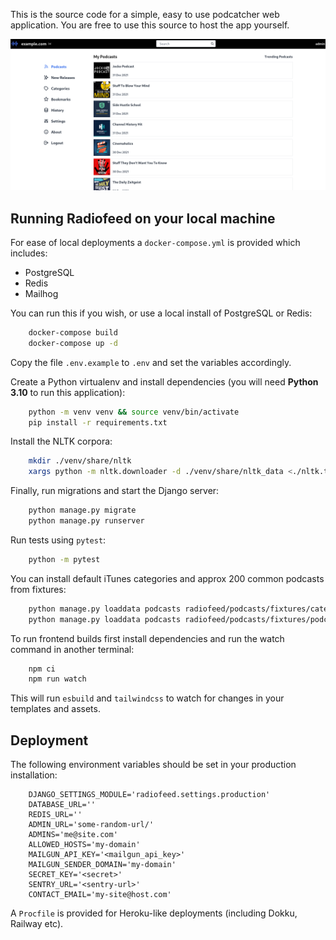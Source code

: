 This is the source code for a simple, easy to use podcatcher web application. You are free to use this source to host the app yourself.

![desktop](/screenshots/desktop.png?raw=True)

## Running Radiofeed on your local machine

For ease of local deployments a `docker-compose.yml` is provided which includes:

* PostgreSQL
* Redis
* Mailhog

You can run this if you wish, or use a local install of PostgreSQL or Redis:

```bash
    docker-compose build
    docker-compose up -d
```

Copy the file `.env.example` to `.env` and set the variables accordingly.

Create a Python virtualenv and install dependencies (you will need **Python 3.10** to run this application):

```bash
    python -m venv venv && source venv/bin/activate
    pip install -r requirements.txt
```

Install the NLTK corpora:

```bash
    mkdir ./venv/share/nltk
    xargs python -m nltk.downloader -d ./venv/share/nltk_data <./nltk.txt
```

Finally, run migrations and start the Django server:

```bash
    python manage.py migrate
    python manage.py runserver
```

Run tests using `pytest`:

```bash
    python -m pytest
```

You can install default iTunes categories and approx 200 common podcasts from fixtures:

```bash
    python manage.py loaddata podcasts radiofeed/podcasts/fixtures/categories.json.gz
    python manage.py loaddata podcasts radiofeed/podcasts/fixtures/podcasts.json.gz
```

To run frontend builds first install dependencies and run the watch command in another terminal:

```bash
    npm ci
    npm run watch
```

This will run `esbuild` and `tailwindcss` to watch for changes in your templates and assets.

## Deployment

The following environment variables should be set in your production installation:

```
    DJANGO_SETTINGS_MODULE='radiofeed.settings.production'
    DATABASE_URL=''
    REDIS_URL=''
    ADMIN_URL='some-random-url/'
    ADMINS='me@site.com'
    ALLOWED_HOSTS='my-domain'
    MAILGUN_API_KEY='<mailgun_api_key>'
    MAILGUN_SENDER_DOMAIN='my-domain'
    SECRET_KEY='<secret>'
    SENTRY_URL='<sentry-url>'
    CONTACT_EMAIL='my-site@host.com'
```

A `Procfile` is provided for Heroku-like deployments (including Dokku, Railway etc).

